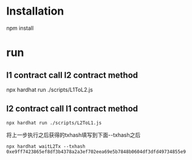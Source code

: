 # Installation
npm install

# run 
## l1 contract call  l2 contract method
npx hardhat run ./scripts/L1ToL2.js

## l2 contract call l1 contract method
```
npx hardhat run ./scripts/L2ToL1.js
```

将上一步执行之后获得的txhash填写到下面--txhash之后
```
npx hardhat waitL2Tx --txhash 0xe9ff7423865ef8df3b4378a2a3ef702eea69e5b7848b0604df3dfd49734855e9
```
